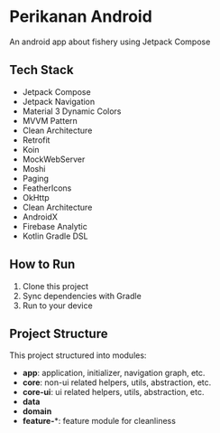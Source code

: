 # Perikanan Android
An android app about fishery using Jetpack Compose

## Tech Stack
- Jetpack Compose
- Jetpack Navigation
- Material 3 Dynamic Colors
- MVVM Pattern
- Clean Architecture
- Retrofit
- Koin
- MockWebServer
- Moshi
- Paging
- FeatherIcons
- OkHttp
- Clean Architecture
- AndroidX
- Firebase Analytic
- Kotlin Gradle DSL

## How to Run
1. Clone this project
2. Sync dependencies with Gradle
3. Run to your device

## Project Structure
This project structured into modules:

- **app**: application, initializer, navigation graph, etc.
- **core**: non-ui related helpers, utils, abstraction, etc.
- **core-ui**: ui related helpers, utils, abstraction, etc.
- **data**
- **domain**
- **feature-***: feature module for cleanliness

